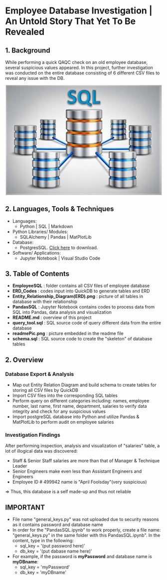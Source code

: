 # Employee Database Investigation | An Untold Story That Yet To Be Revealed
## 1. Background
While performing a quick QAQC check on an old employee database, several suspicious values appeared. In this project, further investigation was conducted on the entire database consisting of 6 different CSV files to reveal any issue with the DB.
  
<div align="center">
    <img src="Images/readmePic.jpg" width=500px/>
</div>
  
 
## 2. Languages, Tools & Techniques
 * Languages:
    * Python | SQL | Markdown
* Python Libraries/ Modules:
    * SQLAlchemy | Pandas | MatPlotLib
* Database:
    * PostgresSQL. <a href="https://www.postgresql.org/download/">Click here</a> to download.
* Software/ Applications:
    * Jupyter Notebook | Visual Studio Code

## 3. Table of Contents
* **EmployeeSQL** : folder contains all CSV files of employee database
* **ERD_Codes** : codes input into QuickDB to generate tables and ERD
* **Entity_Relationship_Diagram(ERD).png** : picture of all tables in database with their relationship
* **PandasSQL** : Jupyter Notebook contains codes to process data from SQL into Pandas, data analysis and visualization
* **README.md** : overview of this project
* **query_tool.sql** : SQL source code of query different data from the entire database
* **readmePic.png** : picture embedded in the readme file
* **schema.sql** : SQL source code to create the "skeleton" of database tables

## 2. Overview
### Database Export & Analysis
 * Map out Entity Relation Diagram and build schema to create tables for storing all CSV files by QuickDB
 * Import CSV files into the corresponding SQL tables
 * Perform query on different categories including: names, employee number, last name, first name, department, salaries to verify data integrity and check for any suspicious values
 * Import postgreSQL database into Python and utilize Pandas & MatPlotLib to perform audit on employee salaries 

 ### Investigation Findings
 After performing inspection, analysis and visualization of "salaries" table, a lot of illogical data was discovered:
* Staff & Senior Staff salaries are more than that of Manager & Technique Leader
* Senior Engineers make even less than Assistant Engineers and Engineers 
* Employee ID # 499942 name is "April Foolsday"(very suspicious)

=> Thus, this database is a self made-up and thus not reliable



## IMPORTANT
* File name "general_keys.py" was not uploaded due to security reasons as it contains password and database name
* In order for the "PandasSQL.ipynb" to work properly, create a file name: "general_keys.py" in the same folder with this PandasSQL.ipynb". In the content, type in the following:  
    - sql_key = '(put password here)'
    - db_key = '(put dabase name here)'
* For example, if the password is **myPassword** and database name is **myDBname**:
    - sql_key = 'myPassword'
    - db_key = 'myDBname'
